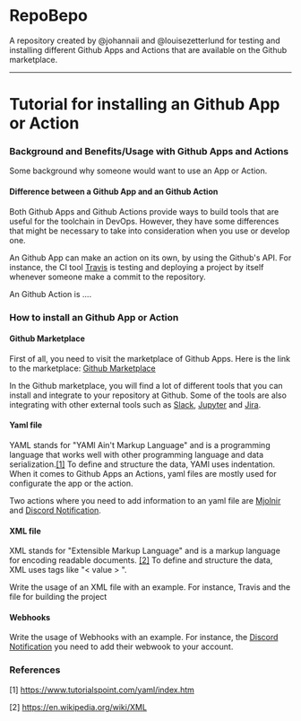 # RepoBepo

A repository created by @johannaii and @louisezetterlund for testing and installing different Github Apps and Actions that are available on the Github marketplace. 

---

# Tutorial for installing an Github App or Action

### Background and Benefits/Usage with Github Apps and Actions
Some background why someone would want to use an App or Action.

#### Difference between a Github App and an Github Action
Both Github Apps and Github Actions provide ways to build tools that are useful for the toolchain in DevOps. However, they have some differences that might be necessary to take into consideration when you use or develop one.

An Github App can make an action on its own, by using the Github's API. For instance, the CI tool [Travis](https://travis-ci.com/) is testing and deploying a project by itself whenever someone make a commit to the repository.

An Github Action is ....


### How to install an Github App or Action

#### Github Marketplace
First of all, you need to visit the marketplace of Github Apps. 
Here is the link to the marketplace: [Github Marketplace](https://github.com/marketplace)

In the Github marketplace, you will find a lot of different tools that you can install and integrate to your repository at Github. Some of the tools are also integrating with other external tools such as
[Slack](https://slack.com/intl/en-se/), [Jupyter](https://jupyter.org/) and [Jira](https://www.atlassian.com/software/jira). 

#### Yaml file 
YAML stands for "YAMl Ain't Markup Language" and is a programming language that works well with other programming language and data serialization.[[1]](https://www.tutorialspoint.com/yaml/index.htm) To define and structure the data, YAMl uses indentation. When it comes to Github Apps an Actions, yaml files are mostly used for configurate the app or the action. 

Two actions where you need to add information to an yaml file are [Mjolnir](https://github.com/marketplace/actions/closes-issues-related-to-a-merged-pull-request) and [Discord Notification](https://github.com/marketplace/actions/actions-for-discord?version=0.0.2).

#### XML file
XML stands for "Extensible Markup Language" and is a markup language for encoding readable documents. [[2]](https://en.wikipedia.org/wiki/XML) To define and structure the data, XML uses tags like "< value > ".

Write the usage of an XML file with an example. For instance, Travis and the file for building the project

#### Webhooks
Write the usage of Webhooks with an example. For instance, the [Discord Notification](https://github.com/marketplace/actions/actions-for-discord?version=0.0.2) you need to add their webwook to your account.

### References 

[1] https://www.tutorialspoint.com/yaml/index.htm 

[2] https://en.wikipedia.org/wiki/XML
